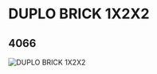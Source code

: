 # DUPLO BRICK 1X2X2
## 4066
![DUPLO BRICK 1X2X2](https://lc-www-live-s.legocdn.com/media/bricks/5/2/4100630.jpg)